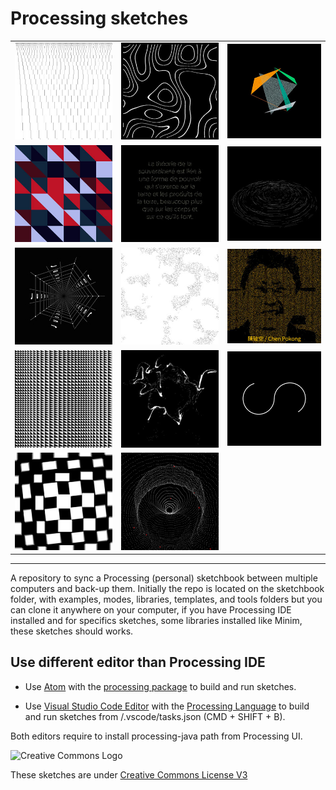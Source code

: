 # Processing sketches
|   |   |   |
|---|---|---|
[![F_Morellet_by_N_Lebrun](https://raw.githubusercontent.com/nclslbrn/Processing/master/F_Morellet_by_N_Lebrun/F_Morellet_by_N_Lebrun.jpg)](https://github.com/nclslbrn/Processing/tree/master/F_Morellet_by_N_Lebrun)|[![animated_topography](https://raw.githubusercontent.com/nclslbrn/Processing/master/animated_topography/animated_topography.jpg)](https://github.com/nclslbrn/Processing/tree/master/animated_topography)|[![barycentric_coordinate](https://raw.githubusercontent.com/nclslbrn/Processing/master/barycentric_coordinate/barycentric_coordinate.jpg)](https://github.com/nclslbrn/Processing/tree/master/barycentric_coordinate)
[![triangle_variation](https://raw.githubusercontent.com/nclslbrn/Processing/master/triangle_variation/triangle_variation.jpg)](https://github.com/nclslbrn/Processing/tree/master/triangle_variation)|[![chat_with_motions](https://raw.githubusercontent.com/nclslbrn/Processing/master/chat_with_motions/chat_with_motions.jpg)](https://github.com/nclslbrn/Processing/tree/master/chat_with_motions)|[![cyclic_wave](https://raw.githubusercontent.com/nclslbrn/Processing/master/cyclic_wave/cyclic_wave.jpg)](https://github.com/nclslbrn/Processing/tree/master/cyclic_wave)
[![endless_tunnel](https://raw.githubusercontent.com/nclslbrn/Processing/master/endless_tunnel/endless_tunnel.jpg)](https://github.com/nclslbrn/Processing/tree/master/endless_tunnel)|[![perlin_dancing_line](https://raw.githubusercontent.com/nclslbrn/Processing/master/perlin_dancing_line/perlin_dancing_line.jpg)](https://github.com/nclslbrn/Processing/tree/master/perlin_dancing_line)|[![recognition](https://raw.githubusercontent.com/nclslbrn/Processing/master/recognition/recognition.jpg)](https://github.com/nclslbrn/Processing/tree/master/recognition)
[![straight_curve](https://raw.githubusercontent.com/nclslbrn/Processing/master/straight_curve/straight_curve.jpg)](https://github.com/nclslbrn/Processing/tree/master/straight_curve)|[![swirls](https://raw.githubusercontent.com/nclslbrn/Processing/master/swirls/swirls.jpg)](https://github.com/nclslbrn/Processing/tree/master/swirls)|[![PI_by_four_equal_infinite](https://raw.githubusercontent.com/nclslbrn/Processing/master/PI_by_four_equal_infinite/PI_by_four_equal_infinite.jpg)](https://github.com/nclslbrn/Processing/tree/master/PI_by_four_equal_infinite)
|[![diagonal_grid](https://raw.githubusercontent.com/nclslbrn/Processing/master/diagonal_grid/diagonal_grid.jpg)](https://github.com/nclslbrn/Processing/tree/master/diagonal_grid)|[![Dots cascade](https://raw.githubusercontent.com/nclslbrn/Processing/master/dots_cascade/dots_cascade.jpg)](https://github.com/nclslbrn/Processing/tree/master/dots_cascade)
--------

A repository to sync a Processing (personal) sketchbook between multiple computers and back-up them.
Initially the repo is located on the sketchbook folder, with examples, modes, libraries, templates, and tools folders but you can clone it anywhere on your computer, if you have Processing IDE installed and for specifics sketches, some libraries installed like Minim, these sketches should works. 

## Use different editor than Processing IDE 

- Use [Atom](https://atom.io/) with the [processing package](https://github.com/bleikamp/processing) to build and run sketches.

- Use [Visual Studio Code Editor](https://code.visualstudio.com/) with the [Processing Language](https://marketplace.visualstudio.com/items?itemName=Tobiah.language-pde) to build and run sketches from /.vscode/tasks.json (CMD + SHIFT + B).


Both editors require to install processing-java path from Processing UI.

<img src="https://mirrors.creativecommons.org/presskit/buttons/88x31/png/by-nc-nd.eu.png" alt="Creative Commons Logo" width="148" height="49">

These sketches are under [Creative Commons License V3](https://creativecommons.org/licenses/by/3.0/)